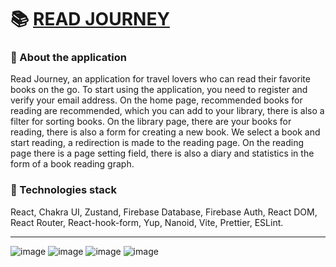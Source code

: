 # 📚 [READ JOURNEY](https://read-journey-two.vercel.app/)

### 📝 About the application
Read Journey, an application for travel lovers who can read their favorite books on the go. To start using the application, you need to register and verify your email address. On the home page, recommended books for reading are recommended, which you can add to your library, there is also a filter for sorting books. On the library page, there are your books for reading, there is also a form for creating a new book. We select a book and start reading, a redirection is made to the reading page. On the reading page there is a page setting field, there is also a diary and statistics in the form of a book reading graph.

### 🧰 Technologies stack 
React, Chakra UI, Zustand, Firebase Database, Firebase Auth, React DOM, React Router, React-hook-form, Yup, Nanoid, Vite, Prettier, ESLint.

---
![image](https://github.com/user-attachments/assets/7d8a8c4c-b86f-45c2-b676-bc3e203f98ec)
![image](https://github.com/user-attachments/assets/99481317-ea0e-4fd6-8208-40327af88a20)
![image](https://github.com/user-attachments/assets/42f01064-ca11-4d9e-9e4f-e1014dabd55c)
![image](https://github.com/user-attachments/assets/4fe39128-925b-4f0d-8c4f-ba941e8ba6c4)
